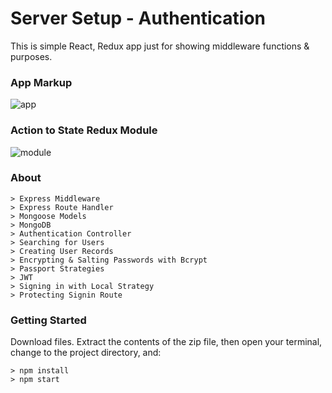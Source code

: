 # Server Setup - Authentication

This is simple React, Redux app just for showing middleware functions & purposes.

### App Markup

![app](https://user-images.githubusercontent.com/13827656/31043016-2d1e6814-a5bd-11e7-9a2e-b5da1cf67e3b.jpg)

### Action to State Redux Module

![module](https://user-images.githubusercontent.com/13827656/31043040-a6468438-a5bd-11e7-9548-446ae79bfb3b.jpg)

### About

```
> Express Middleware
> Express Route Handler
> Mongoose Models
> MongoDB
> Authentication Controller
> Searching for Users
> Creating User Records
> Encrypting & Salting Passwords with Bcrypt
> Passport Strategies
> JWT
> Signing in with Local Strategy
> Protecting Signin Route
```

### Getting Started
Download files.  Extract the contents of the zip file, then open your terminal, change to the project directory, and:

```
> npm install
> npm start
```
